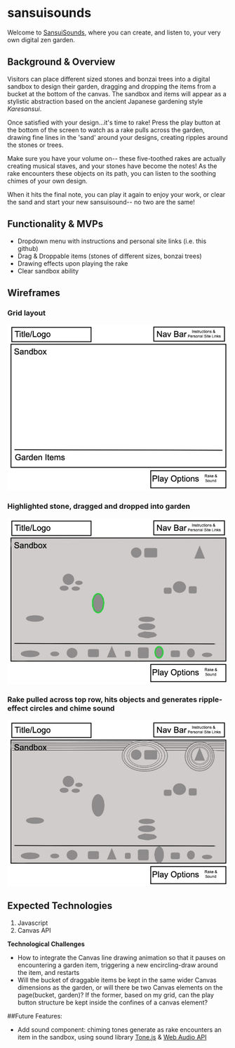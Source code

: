 # sansuisounds

Welcome to [SansuiSounds](https://beccaburten.github.io/sansuisounds/), where you can create, and listen to, your very own digital zen garden.   

## Background & Overview  

Visitors can place different sized stones and bonzai trees into a digital sandbox to design their garden, dragging and dropping the items from a bucket at the 
bottom of the canvas. The sandbox and items will appear as a stylistic abstraction based on the ancient Japanese gardening style *Karesansui*.

Once satisfied with your design...it's time to rake! 
Press the play button at the bottom of the screen to watch as a rake pulls across the garden, drawing fine lines in the 'sand' around your designs, creating ripples around the stones or trees.

Make sure you have your volume on-- these five-toothed rakes are actually creating musical staves, and your stones have become the notes! As the rake encounters these objects on its path, you can listen to the soothing chimes of your own design.

When it hits the final note, you can play it again to enjoy your work, or clear the sand and start your new sansuisound-- no two are the same!


## Functionality & MVPs

- Dropdown menu with instructions and personal site links (i.e. this github)
- Drag & Droppable items (stones of different sizes, bonzai trees)
- Drawing effects upon playing the rake
- Clear sandbox ability

## Wireframes
### Grid layout
![wireframe-1](https://github.com/beccaburten/sansuisounds/blob/master/src/images/wireframes/Wireframe%201.jpg)

### Highlighted stone, dragged and dropped into garden
![wireframe-2](https://github.com/beccaburten/sansuisounds/blob/master/src/images/wireframes/Wireframe%202.jpg)


### Rake pulled across top row, hits objects and generates ripple-effect circles and chime sound 
![wireframe-3](https://github.com/beccaburten/sansuisounds/blob/master/src/images/wireframes/Wireframe%203.jpg)


## Expected Technologies
1. Javascript
2. Canvas API

**Technological Challenges**
- How to integrate the Canvas line drawing animation so that it pauses on encountering a garden item, triggering a new encircling-draw around the item, and restarts
- Will the bucket of draggable items be kept in the same wider Canvas dimensions as the garden, or will there be two Canvas elements on the page(bucket, garden)? If the former, based on my grid, can the play button structure be kept inside the confines of a canvas element?

##Future Features:
- Add sound component: chiming tones generate as rake encounters an item in the sandbox, using sound library [Tone.js](https://tonejs.github.io/) & [Web Audio API](https://developer.mozilla.org/en-US/docs/Web/API/Web_Audio_API)

